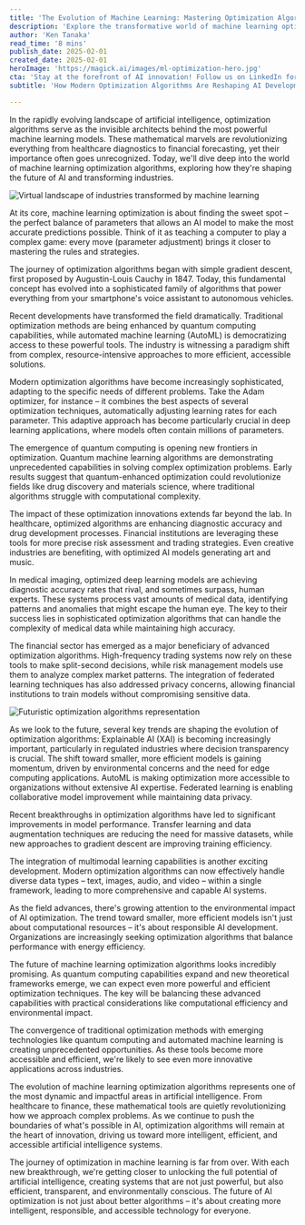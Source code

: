 ```yaml
---
title: 'The Evolution of Machine Learning: Mastering Optimization Algorithms in the AI Era'
description: 'Explore the transformative world of machine learning optimization algorithms and their impact on AI development. From quantum computing enhancements to environmental considerations, discover how these mathematical tools are shaping the future of artificial intelligence across industries.'
author: 'Ken Tanaka'
read_time: '8 mins'
publish_date: 2025-02-01
created_date: 2025-02-01
heroImage: 'https://magick.ai/images/ml-optimization-hero.jpg'
cta: 'Stay at the forefront of AI innovation! Follow us on LinkedIn for the latest updates on optimization algorithms and breakthrough developments in machine learning.'
subtitle: 'How Modern Optimization Algorithms Are Reshaping AI Development'

---
```


In the rapidly evolving landscape of artificial intelligence, optimization algorithms serve as the invisible architects behind the most powerful machine learning models. These mathematical marvels are revolutionizing everything from healthcare diagnostics to financial forecasting, yet their importance often goes unrecognized. Today, we'll dive deep into the world of machine learning optimization algorithms, exploring how they're shaping the future of AI and transforming industries.

![Virtual landscape of industries transformed by machine learning](https://i.magick.ai/PIXE/1738427692444_magick_img.webp)

At its core, machine learning optimization is about finding the sweet spot – the perfect balance of parameters that allows an AI model to make the most accurate predictions possible. Think of it as teaching a computer to play a complex game: every move (parameter adjustment) brings it closer to mastering the rules and strategies.

The journey of optimization algorithms began with simple gradient descent, first proposed by Augustin-Louis Cauchy in 1847. Today, this fundamental concept has evolved into a sophisticated family of algorithms that power everything from your smartphone's voice assistant to autonomous vehicles.

Recent developments have transformed the field dramatically. Traditional optimization methods are being enhanced by quantum computing capabilities, while automated machine learning (AutoML) is democratizing access to these powerful tools. The industry is witnessing a paradigm shift from complex, resource-intensive approaches to more efficient, accessible solutions.

Modern optimization algorithms have become increasingly sophisticated, adapting to the specific needs of different problems. Take the Adam optimizer, for instance – it combines the best aspects of several optimization techniques, automatically adjusting learning rates for each parameter. This adaptive approach has become particularly crucial in deep learning applications, where models often contain millions of parameters.

The emergence of quantum computing is opening new frontiers in optimization. Quantum machine learning algorithms are demonstrating unprecedented capabilities in solving complex optimization problems. Early results suggest that quantum-enhanced optimization could revolutionize fields like drug discovery and materials science, where traditional algorithms struggle with computational complexity.

The impact of these optimization innovations extends far beyond the lab. In healthcare, optimized algorithms are enhancing diagnostic accuracy and drug development processes. Financial institutions are leveraging these tools for more precise risk assessment and trading strategies. Even creative industries are benefiting, with optimized AI models generating art and music.

In medical imaging, optimized deep learning models are achieving diagnostic accuracy rates that rival, and sometimes surpass, human experts. These systems process vast amounts of medical data, identifying patterns and anomalies that might escape the human eye. The key to their success lies in sophisticated optimization algorithms that can handle the complexity of medical data while maintaining high accuracy.

The financial sector has emerged as a major beneficiary of advanced optimization algorithms. High-frequency trading systems now rely on these tools to make split-second decisions, while risk management models use them to analyze complex market patterns. The integration of federated learning techniques has also addressed privacy concerns, allowing financial institutions to train models without compromising sensitive data.

![Futuristic optimization algorithms representation](https://i.magick.ai/PIXE/1738427692441_magick_img.webp)

As we look to the future, several key trends are shaping the evolution of optimization algorithms: Explainable AI (XAI) is becoming increasingly important, particularly in regulated industries where decision transparency is crucial. The shift toward smaller, more efficient models is gaining momentum, driven by environmental concerns and the need for edge computing applications. AutoML is making optimization more accessible to organizations without extensive AI expertise. Federated learning is enabling collaborative model improvement while maintaining data privacy.

Recent breakthroughs in optimization algorithms have led to significant improvements in model performance. Transfer learning and data augmentation techniques are reducing the need for massive datasets, while new approaches to gradient descent are improving training efficiency.

The integration of multimodal learning capabilities is another exciting development. Modern optimization algorithms can now effectively handle diverse data types – text, images, audio, and video – within a single framework, leading to more comprehensive and capable AI systems.

As the field advances, there's growing attention to the environmental impact of AI optimization. The trend toward smaller, more efficient models isn't just about computational resources – it's about responsible AI development. Organizations are increasingly seeking optimization algorithms that balance performance with energy efficiency.

The future of machine learning optimization algorithms looks incredibly promising. As quantum computing capabilities expand and new theoretical frameworks emerge, we can expect even more powerful and efficient optimization techniques. The key will be balancing these advanced capabilities with practical considerations like computational efficiency and environmental impact.

The convergence of traditional optimization methods with emerging technologies like quantum computing and automated machine learning is creating unprecedented opportunities. As these tools become more accessible and efficient, we're likely to see even more innovative applications across industries.

The evolution of machine learning optimization algorithms represents one of the most dynamic and impactful areas in artificial intelligence. From healthcare to finance, these mathematical tools are quietly revolutionizing how we approach complex problems. As we continue to push the boundaries of what's possible in AI, optimization algorithms will remain at the heart of innovation, driving us toward more intelligent, efficient, and accessible artificial intelligence systems.

The journey of optimization in machine learning is far from over. With each new breakthrough, we're getting closer to unlocking the full potential of artificial intelligence, creating systems that are not just powerful, but also efficient, transparent, and environmentally conscious. The future of AI optimization is not just about better algorithms – it's about creating more intelligent, responsible, and accessible technology for everyone.